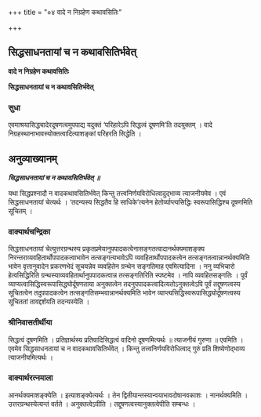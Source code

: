 +++
title = "०४ वादे न निग्रहेण कथावसितिः"

+++


## सिद्धसाधनतायां च न कथावसितिर्भवेत्

**वादे न निग्रहेण कथावसितिः**

**सिद्धसाधनतायां च न कथावसितिर्भवेत्**

### **सुधा**

एवमाश्रयासिद्ध्यादेरदूषणत्वमुपपाद्य यदुक्तं ‘परिहारेऽपि सिद्धत्वं दूषणमि’ति तदयुक्तम् । वादे निग्रहस्थानाभावस्योक्तत्वादित्याशङ्कां परिहरति सिद्धेति ।

## **अनुव्याख्यानम्**

***सिद्धसाधनतायां च न कथावसितिर्भवेत् ॥***

यथा सिद्धप्रश्नादौ न वादकथावसितिर्भवेत् किन्तु तत्त्वनिर्णयविरोधित्वादुद्भाव्य त्याजनीयमेव । एवं सिद्धसाधनतायां चेत्यर्थः । ‘तदन्यस्य सिद्धतैव हि साधिके’त्यनेन हेतोर्व्याप्त्यसिद्धिः स्वरूपासिद्धिश्च दूषणमिति सूचितम् ।

### **वाक्यार्थचन्द्रिका**

सिद्धसाधनतायां चेत्युत्तरग्रन्थस्य प्रकृतप्रमेयानुपपादकत्वेनासङ्गतत्वादानर्थक्यमाशङ्क्य निरन्तराव्यवहितार्थोपपादकत्वाभावेन तत्सङ्गत्यभावेऽपि व्यवहितार्थोपपादकत्वेन तत्सङ्गतत्वान्नानर्थक्यमिति भावेन वृत्तानुवादेन प्रकरणभेदं सूचयन्नेव व्यवहितेन ग्रन्थेन सङ्गतिमाह एवमित्यादिना । ननु व्यभिचारो हेत्वसिद्धिरिति ग्रन्थस्याव्यवहितार्थानुपपादकत्वान्न तत्सङ्गतिरिति स्पष्टमेव । नापि व्यवहितसङ्गतिः । पूर्वं व्याप्यत्वासिद्धिस्वरूपासिद्ध्योर्दूषणताया अनुक्तत्वेन तदनुपपादकत्वादित्यतोऽनुक्तत्वेऽपि पूर्वं तद्दूषणत्वस्य सूचितत्वेन तदुपपादकत्वेन तत्सङ्गतिसम्भवान्नानर्थक्यमिति भावेन व्याप्त्यसिद्धिस्वरूपासिद्ध्योर्दूषणत्वस्य सूचिततां तावद्दर्शयति तदन्यस्येति ।

### **श्रीनिवासतीर्थीया**

सिद्धत्वं दूषणमिति । प्रतिज्ञार्थस्य प्रतिवादिसिद्धत्वं वादिनो दूषणमित्यर्थः ॥ त्याजनीयं गुरुणा ॥ एवमिति । एवमेव सिद्धसाधनतायां च न वादकथावसितिर्भवेत् । किन्तु तत्त्वनिर्णयविरोधित्वाद् गुरुं प्रति शिष्येणोद्भाव्य त्याजनीयमित्यर्थः ।

### **वाक्यार्थरत्नमाला**

आनर्थक्यमाशङ्क्येति । इत्याशङ्क्येत्यर्थः । तेन द्वितीयान्तस्यान्वयाभावदोषानवकाशः । नानर्थक्यमिति । उत्तरग्रन्थस्येत्यन्तं वर्तते । अनुक्तत्वेऽपीति । तद्दूषणत्वस्यानुक्तत्वेपीति सम्बन्धः ।

